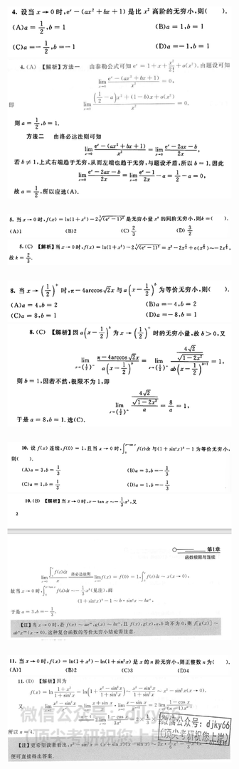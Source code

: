 ![](./images/Snipaste_2022-04-21_15-06-25.png)  
![](./images/Snipaste_2022-04-21_16-32-47.png)  
---

![](./images/Snipaste_2022-04-21_14-46-19.png)  
![](./images/Snipaste_2022-04-21_14-47-29.png)    
---

![](./images/Snipaste_2022-04-21_15-10-44.png)  
![](./images/Snipaste_2022-04-21_15-11-14.png)   
---

![](./images/Snipaste_2022-04-21_15-20-53.png)  
![](./images/Snipaste_2022-04-21_15-21-52.png)  
---

![](./images/Snipaste_2022-04-21_15-26-51.png)  
![](./images/Snipaste_2022-04-21_15-27-43.png)  
---